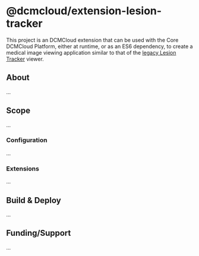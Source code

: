 # @dcmcloud/extension-lesion-tracker

This project is an DCMCloud extension that can be used with the Core DCMCloud
Platform, either at runtime, or as an ES6 dependency, to create a medical image
viewing application similar to that of the [legacy Lesion
Tracker][legacy-lesion-tracker] viewer.

## About

...

## Scope

...

### Configuration

...

### Extensions

...

## Build & Deploy

...

## Funding/Support

...

<!--
  LINKS
  -->

<!-- prettier-ignore-start -->
[legacy-lesion-tracker]: http://lesiontracker.dcmcloud.org/studylist
<!-- prettier-ignore-end -->
